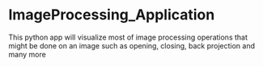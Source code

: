 # ImageProcessing_Application
 This python app will visualize most of image processing operations that might be done on an image such as opening, closing, back projection and many more
